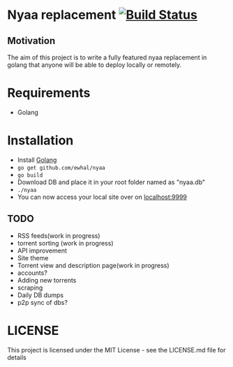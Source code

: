 # Nyaa replacement [![Build Status](https://travis-ci.org/ewhal/nyaa.svg?branch=master)](https://travis-ci.org/ewhal/nyaa)

## Motivation
The aim of this project is to write a fully featured nyaa replacement in golang
that anyone will be able to deploy locally or remotely.

# Requirements
* Golang

# Installation
* Install [Golang](https://golang.org/doc/install)
* `go get github.com/ewhal/nyaa`
* `go build`
* Download DB and place it in your root folder named as "nyaa.db"
* `./nyaa`
* You can now access your local site over on [localhost:9999](http://localhost:9999)

## TODO
* RSS feeds(work in progress)
* torrent sorting (work in progress)
* API improvement
* Site theme
* Torrent view and description page(work in progress)
* accounts?
* Adding new torrents
* scraping
* Daily DB dumps
* p2p sync of dbs?

# LICENSE
This project is licensed under the MIT License - see the LICENSE.md file for details
